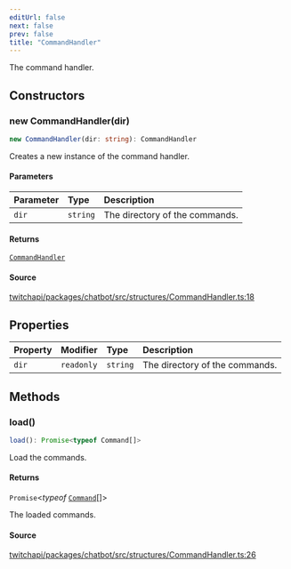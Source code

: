 ```yaml
---
editUrl: false
next: false
prev: false
title: "CommandHandler"
---
```


The command handler.

## Constructors

### new CommandHandler(dir)

```ts
new CommandHandler(dir: string): CommandHandler
```

Creates a new instance of the command handler.

#### Parameters

| Parameter | Type | Description |
| :------ | :------ | :------ |
| `dir` | `string` | The directory of the commands. |

#### Returns

[`CommandHandler`](/api/chatbot/classes/commandhandler/)

#### Source

[twitchapi/packages/chatbot/src/structures/CommandHandler.ts:18](https://github.com/pablornc/twitchapi//blob/8695acad106a836c1f0fc4c57a113f17adce41f0/packages/chatbot/src/structures/CommandHandler.ts#L18)

## Properties

| Property | Modifier | Type | Description |
| :------ | :------ | :------ | :------ |
| `dir` | `readonly` | `string` | The directory of the commands. |

## Methods

### load()

```ts
load(): Promise<typeof Command[]>
```

Load the commands.

#### Returns

`Promise`\<*typeof* [`Command`](/api/chatbot/classes/command/)[]\>

The loaded commands.

#### Source

[twitchapi/packages/chatbot/src/structures/CommandHandler.ts:26](https://github.com/pablornc/twitchapi//blob/8695acad106a836c1f0fc4c57a113f17adce41f0/packages/chatbot/src/structures/CommandHandler.ts#L26)
